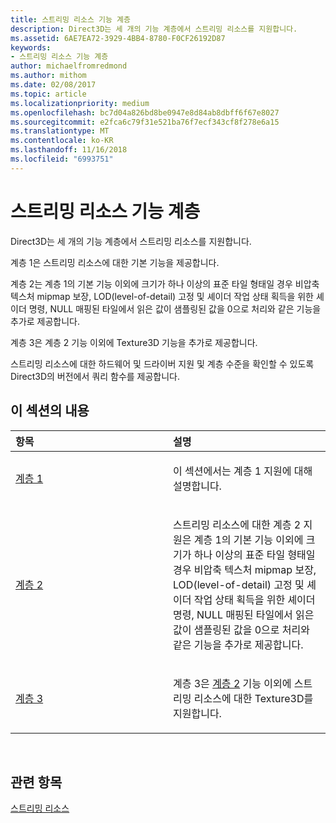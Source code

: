 ```yaml
---
title: 스트리밍 리소스 기능 계층
description: Direct3D는 세 개의 기능 계층에서 스트리밍 리소스를 지원합니다.
ms.assetid: 6AE7EA72-3929-4BB4-8780-F0CF26192D87
keywords:
- 스트리밍 리소스 기능 계층
author: michaelfromredmond
ms.author: mithom
ms.date: 02/08/2017
ms.topic: article
ms.localizationpriority: medium
ms.openlocfilehash: bc7d04a826bd8be0947e8d84ab8dbff6f67e8027
ms.sourcegitcommit: e2fca6c79f31e521ba76f7ecf343cf8f278e6a15
ms.translationtype: MT
ms.contentlocale: ko-KR
ms.lasthandoff: 11/16/2018
ms.locfileid: "6993751"
---
```

# <a name="streaming-resources-features-tiers"></a>스트리밍 리소스 기능 계층


Direct3D는 세 개의 기능 계층에서 스트리밍 리소스를 지원합니다.

계층 1은 스트리밍 리소스에 대한 기본 기능을 제공합니다.

계층 2는 계층 1의 기본 기능 이외에 크기가 하나 이상의 표준 타일 형태일 경우 비압축 텍스처 mipmap 보장, LOD(level-of-detail) 고정 및 셰이더 작업 상태 획득을 위한 셰이더 명령, NULL 매핑된 타일에서 읽은 값이 샘플링된 값을 0으로 처리와 같은 기능을 추가로 제공합니다.

계층 3은 계층 2 기능 이외에 Texture3D 기능을 추가로 제공합니다.

스트리밍 리소스에 대한 하드웨어 및 드라이버 지원 및 계층 수준을 확인할 수 있도록 Direct3D의 버전에서 쿼리 함수를 제공합니다.

## <a name="span-idin-this-sectionspanin-this-section"></a><span id="in-this-section"></span>이 섹션의 내용


<table>
<colgroup>
<col width="50%" />
<col width="50%" />
</colgroup>
<thead>
<tr class="header">
<th align="left">항목</th>
<th align="left">설명</th>
</tr>
</thead>
<tbody>
<tr class="odd">
<td align="left"><p><a href="tier-1.md">계층 1</a></p></td>
<td align="left"><p>이 섹션에서는 계층 1 지원에 대해 설명합니다.</p></td>
</tr>
<tr class="even">
<td align="left"><p><a href="tier-2.md">계층 2</a></p></td>
<td align="left"><p>스트리밍 리소스에 대한 계층 2 지원은 계층 1의 기본 기능 이외에 크기가 하나 이상의 표준 타일 형태일 경우 비압축 텍스처 mipmap 보장, LOD(level-of-detail) 고정 및 셰이더 작업 상태 획득을 위한 셰이더 명령, NULL 매핑된 타일에서 읽은 값이 샘플링된 값을 0으로 처리와 같은 기능을 추가로 제공합니다.</p></td>
</tr>
<tr class="odd">
<td align="left"><p><a href="tier-3.md">계층 3</a></p></td>
<td align="left"><p>계층 3은 <a href="tier-2.md">계층 2</a> 기능 이외에 스트리밍 리소스에 대한 Texture3D를 지원합니다.</p></td>
</tr>
</tbody>
</table>

 

## <a name="span-idrelated-topicsspanrelated-topics"></a><span id="related-topics"></span>관련 항목


[스트리밍 리소스](streaming-resources.md)

 

 




